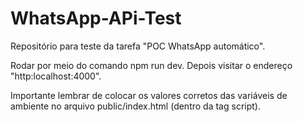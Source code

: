 # WhatsApp-APi-Test
Repositório para teste da tarefa "POC WhatsApp automático".

Rodar por meio do comando npm run dev. Depois visitar o endereço "http:localhost:4000".

Importante lembrar de colocar os valores corretos das variáveis de ambiente no arquivo public/index.html (dentro da tag script).
